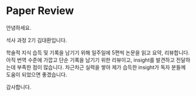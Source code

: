 # Paper Review
안녕하세요.

석사 과정 2기 김대환입니다.

학술적 지식 습득 및 기록을 남기기 위해 일주일에 5편씩 논문을 읽고 요약, 리뷰합니다.
아직 번역 수준에 가깝고 단순 기록을 남기기 위한 리뷰이고, insight를 발견하고 전달하는데 부족한 점이 많습니다.
차근차근 실력을 쌓아 제가 습득한 insight가 독자 분들께 도움이 되었으면 좋겠습니다.

감사합니다.